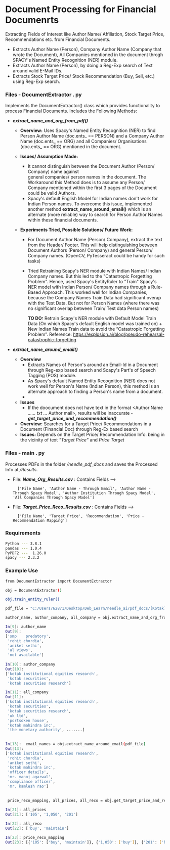 # Document Processing for Financial Documenrts

Extracting Fields of Interest like Author Name/ Affiliation, Stock Target Price, Recommendations etc. from Financial Documents.

  - Extracts Author Name (Person), Company Author Name (Company that wrote the Document), All Companies mentioned in the document throgh SPACY's Named Entity Recognition (NER) module.
  - Extracts Author Name (Person), by doing a Reg-Exp search of Text around valid E-Mail IDs.
  - Extracts Stock Target Price/ Stock Recommendation (Buy, Sell, etc.) using Reg-Exp search.

### Files - DocumentExtractor . py
Implements the DocumentExtractor() class which provides functionality to process Financial Documents. Includes the Following Methods:
  - ***extract_name_and_org_from_pdf()***
      - **Overview:**
          Uses Spacy's Named Entity Recognition (NER) to find Person Author Name (doc.ents_ == PERSON) and a Company Author Name (doc.ents_ == ORG) and all Companies/ Organisations (doc.ents_ == ORG) mentioned in the document.

    - **Issues/ Assumption Made:**
        - It cannot distinguish between the Document Author (Person/ Company) name against  
          general companies/ person names in the document. The Workaround this Method does is to assume any Person/ Company mentioned within the first 3 pages of the Document could be valid Authors.
        - Spacy's default English Model for Indian names don't work for Indian Person names. To overcome this issue, implemented another method **extract_name_around_email()** which is an alternate (more reliable) way to search for Person Author Names within these financial documents.
        
    - **Experiments Tried, Possible Solutions/ Future Work:**
        - For Document Author Name (Person/ Company), extract the text from the Header/ Footer. This will help distinguishing between Document Authors (Person/ Company)  and general Person/ Company names. (OpenCV, PyTesseract could be handy for such tasks)
        - Tried Retraining Scapy's NER module with Indian Names/ Indian Company names. But this led to the "Catastropic Forgetting Problem". Hence, used Spacy's EntityRuler to "Train" Spacy's NER model with Indian Person/ Company names through a Rule-Based Approach. 
        This worked well for Indian Companies, because the Company Names Train Data had significant overap with the Test Data. But not for Person Names (where there was no significant overlap between Train/ Test data Person names)
        
            **TO DO:** Retrain Scapy's NER module with Default Model Train Data (On which Spacy's default English model was trained on) + New Indian Names Train data to avoid the “Catastropic Forgetting Problem”. Reference: https://explosion.ai/blog/pseudo-rehearsal-catastrophic-forgetting
            
   - ***extract_name_around_email()***
        - **Overview**
            - Extracts Names of Person's around an Email-Id in a Document through Reg-exp based search and Scapy's Part's of Speech Tagging (POS) module.
            -   As Spacy's default Named Entity Recognition (NER) does not work well for Person's Name (Indian Person), this method is an alternate approach to finding a Person's name from a document.
            -   
        - **Issues**
            - If the doocument does not have text in the format <Author Name *...... txt ...* Author mail>, results will be inaccurate
    - ***get_target_price_and_recommendation()***
        - **Overview:**
            Searches for a Target Price/ Recommendations in a Document (Financial Doc) through Reg-Ex based search
        - **Issues:**
            Depends on the Target Price/ Recommendation Info. being in the vicinity of text *"Target Price"* and *Price Target*
    
### Files - main . py
Processes PDFs in the folder */needle_pdf_docs* and saves the Processed Info at */Results*.
    
- File: ***Name_Org_Results.csv*** : Contains Fields -->
            
        ['File Name', 'Author Name - Through Email', 'Author Name - Through Spacy Model', 'Author Institution Through Spacy Model', 'All Companies Through Spacy Model']
- File: ***Target_Price_Reco_Results.csv*** : Contains Fields --> 

        ['File Name', 'Target Price', 'Recommendation', 'Price - Recommendation Mapping']


### Requirements

```sh
Python --- 3.8.1
pandas --- 1.0.4
PyPDF2 ---  1.26.0
spacy --- 2.3.2
```

### Example Use

```sh
from DocumentExtractor import DocumentExtractor

obj = DocumentExtractor()

obj.train_entity_ruler()

pdf_file = "C:/Users/62871/Desktop/Deb_Learn/needle_ai/pdf_docs/[Kotak]_576.pdf"

author_name, author_company, all_company = obj.extract_name_and_org_from_pdf(pdf_file)

In[9]: author_name
Out[9]: 
['smp    predatory',
 'rohit chordia',
 'aniket sethi',
 'al views',
 'not available']
 
In[10]: author_company
Out[10]: 
['kotak institutional equities research',
 'kotak securities',
 'kotak securities research']

In[11]: all_company
Out[11]: 
['kotak institutional equities research',
 'kotak securities',
 'kotak securities research',
 'uk ltd',
 'portsoken house',
 'kotak mahindra inc',
 'the monetary authority', .......]
 
 
In[13]:  email_names = obj.extract_name_around_email(pdf_file)
Out[13]: 
['kotak institutional equities research',
 'rohit chordia',
 'aniket sethi',
 'kotak mahindra inc',
 'officer details',
 'mr. manoj agarwal',
 'compliance officer',
 'mr. kamlesh rao']
 
 
 price_reco_mapping, all_prices, all_reco = obj.get_target_price_and_recommendation(pdf_file)
 
In[21]: all_prices
Out[21]: ['105', '1,050', '201']

In[22]: all_reco 
Out[22]: ['buy', 'maintain']

In[23]: price_reco_mapping
Out[23]: [{'105': ['buy', 'maintain']}, {'1,050': ['buy']}, {'201': ['buy']}]
